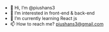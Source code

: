 - 👋 Hi, I’m @piushans3
- 👀 I’m interested in front-end & back-end
- 🌱 I’m currently learning React js
- 📫 How to reach me? piushans3@gmail.com

<!---
piushans3/piushans3 is a ✨ special ✨ repository because its `README.md` (this file) appears on your GitHub profile.
You can click the Preview link to take a look at your changes.
--->
